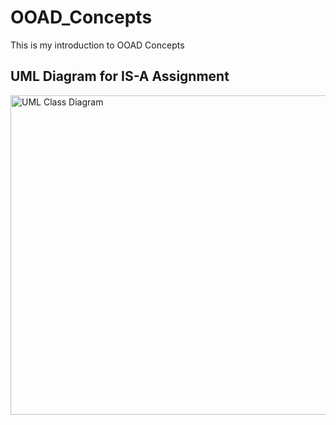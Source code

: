 # OOAD_Concepts
This is my introduction to OOAD Concepts
## UML Diagram for IS-A Assignment
<img width="511" alt="UML Class Diagram" src="https://github.com/mariyamfidha7/OOAD_Concepts/assets/133568286/dd8a9c09-f501-49f6-b688-f00327e7f45a">
